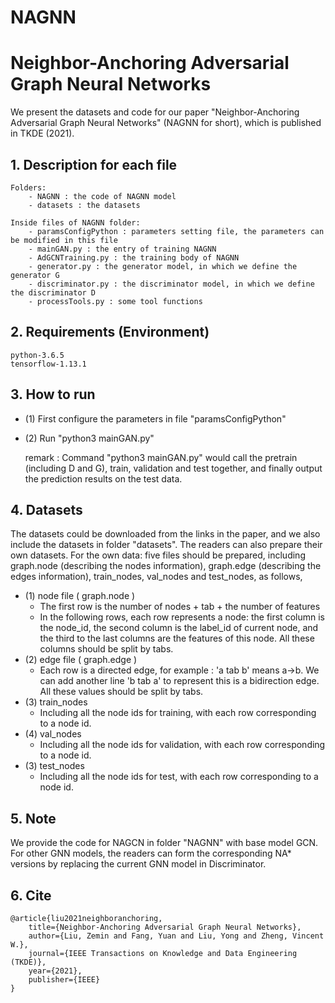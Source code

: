 # NAGNN

# Neighbor-Anchoring Adversarial Graph Neural Networks

We present the datasets and code for our paper "Neighbor-Anchoring Adversarial Graph Neural Networks" (NAGNN for short), which is published in TKDE (2021).


## 1. Description for each file

	Folders:
		- NAGNN : the code of NAGNN model
		- datasets : the datasets
	
	Inside files of NAGNN folder:
		- paramsConfigPython : parameters setting file, the parameters can be modified in this file
		- mainGAN.py : the entry of training NAGNN
		- AdGCNTraining.py : the training body of NAGNN
		- generator.py : the generator model, in which we define the generator G
		- discriminator.py : the discriminator model, in which we define the discriminator D
		- processTools.py : some tool functions
	

## 2. Requirements (Environment)

	python-3.6.5
	tensorflow-1.13.1


## 3. How to run

- (1) First configure the parameters in file "paramsConfigPython"
- (2) Run "python3 mainGAN.py"
	
	remark : Command "python3 mainGAN.py" would call the pretrain (including D and G), train, validation and test together, and finally output the prediction results on the test data.


## 4. Datasets

The datasets could be downloaded from the links in the paper, and we also include the datasets in folder "datasets".
The readers can also prepare their own datasets. For the own data: five files should be prepared, including graph.node (describing the nodes information), graph.edge (describing the edges information), train_nodes, val_nodes and test_nodes, as follows,
- (1) node file ( graph.node )
	- The first row is the number of nodes + tab + the number of features
	- In the following rows, each row represents a node: the first column is the node_id, the second column is the label_id of current node, and the third to the last columns are the features of this node. All these columns should be split by tabs.
- (2) edge file ( graph.edge )
	- Each row is a directed edge, for example : 'a tab b' means a->b. We can add another line 'b tab a' to represent this is a bidirection edge. All these values should be split by tabs.
- (3) train_nodes
	- Including all the node ids for training, with each row corresponding to a node id.
- (4) val_nodes
	- Including all the node ids for validation, with each row corresponding to a node id.
- (3) test_nodes
	- Including all the node ids for test, with each row corresponding to a node id.


## 5. Note

We provide the code for NAGCN in folder "NAGNN" with base model GCN. For other GNN models, the readers can form the corresponding NA* versions by replacing the current GNN model in Discriminator.


## 6. Cite

	@article{liu2021neighboranchoring,
		title={Neighbor-Anchoring Adversarial Graph Neural Networks},
		author={Liu, Zemin and Fang, Yuan and Liu, Yong and Zheng, Vincent W.},
		journal={IEEE Transactions on Knowledge and Data Engineering (TKDE)},
		year={2021},
		publisher={IEEE}
	}
			

